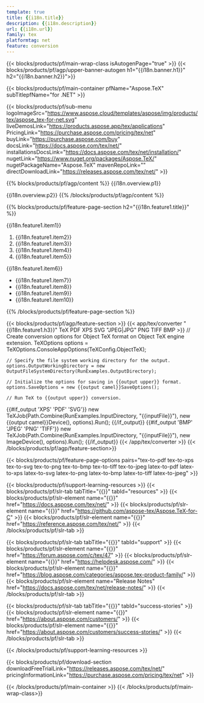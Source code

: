 ```yaml
---
template: true
title: {{i18n.title}}
description: {{i18n.description}}
url: {{i18n.url}}
family: tex
platformtag: net
feature: conversion
---
```



{{< blocks/products/pf/main-wrap-class isAutogenPage="true" >}}
{{< blocks/products/pf/agp/upper-banner-autogen h1="{{i18n.banner.h1}}" h2="{{i18n.banner.h2}}">}}

{{< blocks/products/pf/main-container pfName="Aspose.TeX" subTitlepfName="for .NET" >}}

{{< blocks/products/pf/sub-menu logoImageSrc="https://www.aspose.cloud/templates/aspose/img/products/tex/aspose_tex-for-net.svg" liveDemosLink="https://products.aspose.app/tex/applications" PricingLink="https://purchase.aspose.com/pricing/tex/net" buyLink="https://purchase.aspose.com/buy" docsLink="https://docs.aspose.com/tex/net/" installationsDocsLink="https://docs.aspose.com/tex/net/installation/" nugetLink="https://www.nuget.org/packages/Aspose.TeX/" nugetPackageName="Aspose.TeX" mavenRepoLink="" directDownloadLink="https://releases.aspose.com/tex/net/" >}}

{{% blocks/products/pf/agp/content %}}
{{i18n.overview.p1}}

{{i18n.overview.p2}}
{{% /blocks/products/pf/agp/content %}}


{{% blocks/products/pf/feature-page-section  h2="{{i18n.feature1.title}}" %}}

<p>{{i18n.feature1.item1}}</p>

1. {{i18n.feature1.item2}}
2. {{i18n.feature1.item3}}
3. {{i18n.feature1.item4}}
4. {{i18n.feature1.item5}}

<p>{{i18n.feature1.item6}}</p>

-  {{i18n.feature1.item7}}
-  {{i18n.feature1.item8}}
-  {{i18n.feature1.item9}}
-  {{i18n.feature1.item10}}


{{% /blocks/products/pf/feature-page-section %}}

{{< blocks/products/pf/agp/feature-section >}}
{{< app/tex/converter "{{i18n.feature1.h3}}" TeX PDF XPS SVG "JPEG|JPG" PNG TIFF BMP >}}
    // Create conversion options for Object TeX format on Object TeX engine extension.
    TeXOptions options = TeXOptions.ConsoleAppOptions(TeXConfig.ObjectTeX);

    // Specify the file system working directory for the output.
    options.OutputWorkingDirectory = new OutputFileSystemDirectory(RunExamples.OutputDirectory);

    // Initialize the options for saving in {{output upper}} format.
    options.SaveOptions = new {{output camel}}SaveOptions();

    // Run TeX to {{output upper}} conversion.
{{#if_output 'XPS' 'PDF' 'SVG'}}
    new TeXJob(Path.Combine(RunExamples.InputDirectory, "{{inputFile}}"), new {{output camel}}Device(), options).Run();
{{/if_output}}
{{#if_output 'BMP' 'JPEG' 'PNG' 'TIFF'}}
    new TeXJob(Path.Combine(RunExamples.InputDirectory, "{{inputFile}}"), new ImageDevice(), options).Run();
{{/if_output}}
{{< /app/tex/converter >}}
{{< /blocks/products/pf/agp/feature-section>}}


{{< blocks/products/pf/feature-page-options pairs="tex-to-pdf tex-to-xps tex-to-svg tex-to-png tex-to-bmp tex-to-tiff tex-to-jpeg latex-to-pdf latex-to-xps latex-to-svg latex-to-png latex-to-bmp latex-to-tiff latex-to-jpeg" >}}


{{< blocks/products/pf/support-learning-resources >}}
{{< blocks/products/pf/slr-tab tabTitle="{{<import path="/{{lang}}/partials/_content.md" section="learningresources.tabTitle">}}" tabId="resources" >}}
{{< blocks/products/pf/slr-element name="{{<import path="/{{lang}}/partials/_content.md" section="learningresources.name1">}}" href="https://docs.aspose.com/tex/net/" >}}
{{< blocks/products/pf/slr-element name="{{<import path="/{{lang}}/partials/_content.md" section="learningresources.name2">}}" href="https://github.com/aspose-tex/Aspose.TeX-for-C" >}}
{{< blocks/products/pf/slr-element name="{{<import path="/{{lang}}/partials/_content.md" section="learningresources.name3">}}" href="https://reference.aspose.com/tex/net/" >}}
{{< /blocks/products/pf/slr-tab >}}

{{< blocks/products/pf/slr-tab tabTitle="{{<import path="/{{lang}}/partials/_content.md" section="support.tabTitle">}}" tabId="support" >}}
{{< blocks/products/pf/slr-element name="{{<import path="/{{lang}}/partials/_content.md" section="support.name1">}}" href="https://forum.aspose.com/c/tex/47" >}}
{{< blocks/products/pf/slr-element name="{{<import path="/{{lang}}/partials/_content.md" section="support.name2">}}" href="https://helpdesk.aspose.com/" >}}
{{< blocks/products/pf/slr-element name="{{<import path="/{{lang}}/partials/_content.md" section="support.name3">}}" href="https://blog.aspose.com/categories/aspose.tex-product-family/" >}}
{{< blocks/products/pf/slr-element name="Release Notes" href="https://docs.aspose.com/tex/net/release-notes/" >}}
{{< /blocks/products/pf/slr-tab >}}

{{< blocks/products/pf/slr-tab tabTitle="{{<import path="/{{lang}}/partials/_content.md" section="why.tabTitlenet">}}" tabId="success-stories" >}}
{{< blocks/products/pf/slr-element name="{{<import path="/{{lang}}/partials/_content.md" section="why.name1">}}" href="https://about.aspose.com/customers/" >}}
{{< blocks/products/pf/slr-element name="{{<import path="/{{lang}}/partials/_content.md" section="why.name2">}}" href="https://about.aspose.com/customers/success-stories/" >}}
{{< /blocks/products/pf/slr-tab >}}

{{< /blocks/products/pf/support-learning-resources >}}

{{< blocks/products/pf/download-section downloadFreeTrialLink="https://releases.aspose.com/tex/net/" pricingInformationLink="https://purchase.aspose.com/pricing/tex/net" >}}

{{< /blocks/products/pf/main-container >}}
{{< /blocks/products/pf/main-wrap-class>}} 